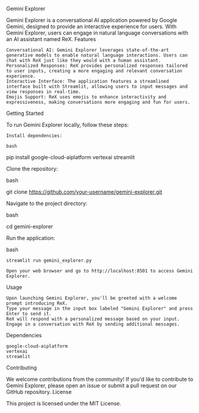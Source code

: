 Gemini Explorer

Gemini Explorer is a conversational AI application powered by Google Gemini, designed to provide an interactive experience for users. With Gemini Explorer, users can engage in natural language conversations with an AI assistant named ReX.
Features

    Conversational AI: Gemini Explorer leverages state-of-the-art generative models to enable natural language interactions. Users can chat with ReX just like they would with a human assistant.
    Personalized Responses: ReX provides personalized responses tailored to user inputs, creating a more engaging and relevant conversation experience.
    Interactive Interface: The application features a streamlined interface built with Streamlit, allowing users to input messages and view responses in real-time.
    Emojis Support: ReX uses emojis to enhance interactivity and expressiveness, making conversations more engaging and fun for users.

Getting Started

To run Gemini Explorer locally, follow these steps:

    Install dependencies:

    bash

pip install google-cloud-aiplatform vertexai streamlit

Clone the repository:

bash

git clone https://github.com/your-username/gemini-explorer.git

Navigate to the project directory:

bash

cd gemini-explorer

Run the application:

bash

    streamlit run gemini_explorer.py

    Open your web browser and go to http://localhost:8501 to access Gemini Explorer.

Usage

    Upon launching Gemini Explorer, you'll be greeted with a welcome prompt introducing ReX.
    Type your message in the input box labeled "Gemini Explorer" and press Enter to send it.
    ReX will respond with a personalized message based on your input.
    Engage in a conversation with ReX by sending additional messages.

Dependencies

    google-cloud-aiplatform
    vertexai
    streamlit

Contributing

We welcome contributions from the community! If you'd like to contribute to Gemini Explorer, please open an issue or submit a pull request on our GitHub repository.
License

This project is licensed under the MIT License.